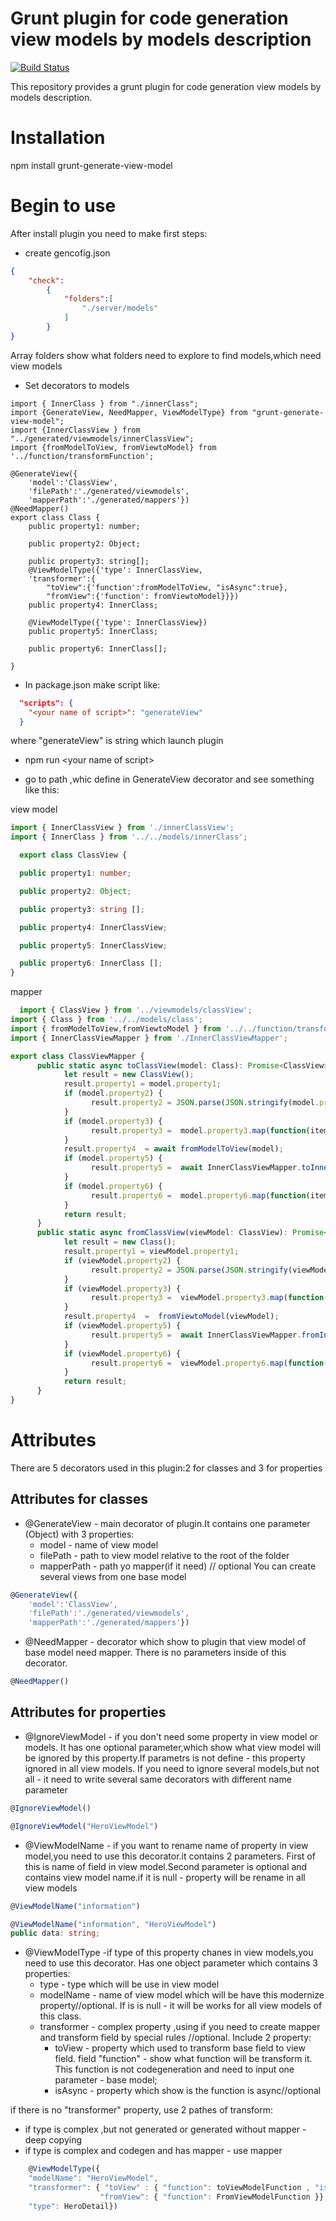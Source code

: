 # Grunt plugin for code generation view models by models description

[![Build Status](https://travis-ci.org/AbatapCompany/grunt-generate-view-model.svg?branch=master)](https://travis-ci.org/AbatapCompany/grunt-generate-view-model)

This repository provides a grunt plugin for code generation view models by models description.

# Installation 

  npm install grunt-generate-view-model
  
# Begin to use
After install plugin you need to make first steps:
* create gencofig.json
```json
{
    "check":
        {
            "folders":[
                "./server/models"
            ]
        }
}
```
Array folders show what folders need to explore to find models,which need view models
* Set decorators to models
```typescripts
import { InnerClass } from "./innerClass";
import {GenerateView, NeedMapper, ViewModelType} from "grunt-generate-view-model";
import {InnerClassView } from "../generated/viewmodels/innerClassView";
import {fromModelToView, fromViewtoModel} from '../function/transformFunction';

@GenerateView({
    'model':'ClassView',
    'filePath':'./generated/viewmodels',
    'mapperPath':'./generated/mappers'})
@NeedMapper()
export class Class {
    public property1: number;

    public property2: Object;

    public property3: string[];
    @ViewModelType({'type': InnerClassView,
    'transformer':{
        "toView":{'function':fromModelToView, "isAsync":true},
        "fromView":{'function': fromViewtoModel}}})
    public property4: InnerClass;

    @ViewModelType({'type': InnerClassView})
    public property5: InnerClass;

    public property6: InnerClass[];

}
```
* In package.json make script like:
```json
  "scripts": {
    "<your name of script>": "generateView"
  }
  ```
  where "generateView" is string which launch plugin
  
* npm run \<your name of script\>

* go to path ,whic define in GenerateView decorator and see something like this:

view model
```typescript
import { InnerClassView } from './innerClassView';
import { InnerClass } from '../../models/innerClass';

  export class ClassView {

  public property1: number;

  public property2: Object;

  public property3: string [];

  public property4: InnerClassView;

  public property5: InnerClassView;

  public property6: InnerClass [];
}
```
 mapper
```typescript
  import { ClassView } from '../viewmodels/classView';
import { Class } from '../../models/class';
import { fromModelToView,fromViewtoModel } from '../../function/transformFunction';
import { InnerClassViewMapper } from './InnerClassViewMapper';

export class ClassViewMapper {
      public static async toClassView(model: Class): Promise<ClassView> {
            let result = new ClassView();
            result.property1 = model.property1;
            if (model.property2) {
                  result.property2 = JSON.parse(JSON.stringify(model.property2));
            }
            if (model.property3) {
                  result.property3 =  model.property3.map(function(item: any ) { return JSON.parse(JSON.stringify(item)); });
            }
            result.property4  = await fromModelToView(model);
            if (model.property5) {
                  result.property5 =  await InnerClassViewMapper.toInnerClassView(model.property5);
            }
            if (model.property6) {
                  result.property6 =  model.property6.map(function(item: any ) { return JSON.parse(JSON.stringify(item)); });
            }
            return result;
      }
      public static async fromClassView(viewModel: ClassView): Promise<Class> {
            let result = new Class();
            result.property1 = viewModel.property1;
            if (viewModel.property2) {
                  result.property2 = JSON.parse(JSON.stringify(viewModel.property2));
            }
            if (viewModel.property3) {
                  result.property3 =  viewModel.property3.map(function(item: any ) { return JSON.parse(JSON.stringify( item )); });
            }
            result.property4  =  fromViewtoModel(viewModel);
            if (viewModel.property5) {
                  result.property5 =  await InnerClassViewMapper.fromInnerClassView(viewModel.property5);
            }
            if (viewModel.property6) {
                  result.property6 =  viewModel.property6.map(function(item: any ) { return JSON.parse(JSON.stringify( item )); });
            }
            return result;
      }
}

```


# Attributes

There are 5 decorators used in this plugin:2 for classes and 3 for properties
## Attributes for classes
* @GenerateView - main decorator of plugin.It contains one parameter (Object) with 3 properties:
  * model - name of view model
  * filePath - path to view model relative to the root of the folder
  * mapperPath - path yo mapper(if it need) // optional
You can create several views from one base model
```typescript
@GenerateView({
    'model':'ClassView',
    'filePath':'./generated/viewmodels',
    'mapperPath':'./generated/mappers'})
```
* @NeedMapper - decorator which show to plugin that view model of base model need mapper.
  There is no parameters inside of this decorator.
```typescript
@NeedMapper()
```
## Attributes for properties
* @IgnoreViewModel - if you don't need some property in view model or models. It has one optional parameter,which show what view model will be ignored by this property.If parametrs is not define - this property ignored in all view models. If you need to ignore several models,but not all - it need to write several same decorators with different name parameter
```typescript
@IgnoreViewModel()

@IgnoreViewModel("HeroViewModel")
```
* @ViewModelName - if you want to rename name of property in view model,you need to use this decorator.it contains 2 parameters.
First of this is name of field in view model.Second parameter is optional and contains view model name.if it is null - property will be rename in all view models
```typescript
@ViewModelName("information")

@ViewModelName("information", "HeroViewModel")
public data: string;
```
* @ViewModelType -if type of this property chanes in view models,you need to use this decorator. Has one object parameter which contains 3 properties:
  * type - type which will be use in view model
  * modelName - name of view model which will be have this modernize property//optional. If is is null - it will be works for all  view models of this class.
  * transformer - complex property ,using if you need to create mapper and transform field by special rules  //optional.
  Include 2 property:
     * toView - property which used to transform base field to view field. field "function" - show what function will be transform it.  This function is not codegeneration and need to input one parameter - base model;
     * isAsync - property which show is the function is async//optional

if there is no "transformer" property, use 2 pathes of transform:
* if type is complex ,but not generated or generated without mapper - deep copying
* if type is complex and codegen and has mapper - use mapper
```typescript
    @ViewModelType({
    "modelName": "HeroViewModel",
    "transformer": { "toView" : { "function": toViewModelFunction , "isAsync": true},
                    "fromView": { "function": FromViewModelFunction }},
    "type": HeroDetail})
```
